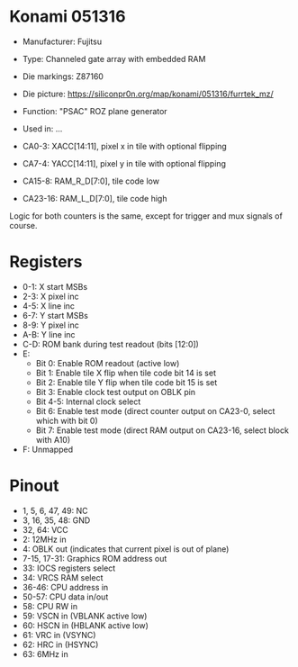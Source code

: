 # Konami 051316

 * Manufacturer: Fujitsu
 * Type: Channeled gate array with embedded RAM
 * Die markings: Z87160
 * Die picture: https://siliconpr0n.org/map/konami/051316/furrtek_mz/
 * Function: "PSAC" ROZ plane generator
 * Used in: ...

* CA0-3: XACC[14:11], pixel x in tile with optional flipping
* CA7-4: YACC[14:11], pixel y in tile with optional flipping
* CA15-8: RAM_R_D[7:0], tile code low
* CA23-16: RAM_L_D[7:0], tile code high

Logic for both counters is the same, except for trigger and mux signals of course.

# Registers

* 0-1: X start MSBs
* 2-3: X pixel inc
* 4-5: X line inc
* 6-7: Y start MSBs
* 8-9: Y pixel inc
* A-B: Y line inc
* C-D: ROM bank during test readout (bits [12:0])
* E:
  * Bit 0: Enable ROM readout (active low)
  * Bit 1: Enable tile X flip when tile code bit 14 is set
  * Bit 2: Enable tile Y flip when tile code bit 15 is set
  * Bit 3: Enable clock test output on OBLK pin
  * Bit 4-5: Internal clock select
  * Bit 6: Enable test mode (direct counter output on CA23-0, select which with bit 0)
  * Bit 7: Enable test mode (direct RAM output on CA23-16, select block with A10)
* F: Unmapped

# Pinout

* 1, 5, 6, 47, 49: NC
* 3, 16, 35, 48: GND
* 32, 64: VCC
* 2: 12MHz in
* 4: OBLK out (indicates that current pixel is out of plane)
* 7-15, 17-31: Graphics ROM address out
* 33: IOCS registers select
* 34: VRCS RAM select
* 36-46: CPU address in
* 50-57: CPU data in/out
* 58: CPU RW in
* 59: VSCN in (VBLANK active low)
* 60: HSCN in (HBLANK active low)
* 61: VRC in (VSYNC)
* 62: HRC in (HSYNC)
* 63: 6MHz in
